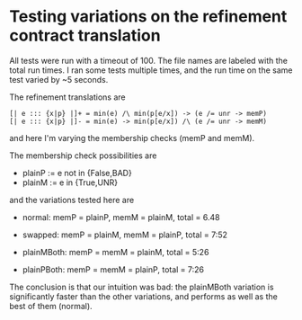 Testing variations on the refinement contract translation
=========================================================

All tests were run with a timeout of 100. The file names are labeled
with the total run times.  I ran some tests multiple times, and the
run time on the same test varied by ~5 seconds.

The refinement translations are

    [| e ::: {x|p} |]+ = min(e) /\ min(p[e/x]) -> (e /= unr -> memP)
    [| e ::: {x|p} |]- = min(e) -> min(p[e/x]) /\ (e /= unr -> memM)

and here I'm varying the membership checks (memP and memM).

The membership check possibilities are

* plainP := e not in {False,BAD}
* plainM := e     in {True,UNR}

and the variations tested here are

* normal: memP = plainP, memM = plainM, total = 6.48

* swapped: memP = plainM, memM = plainP, total = 7:52

* plainMBoth: memP = memM = plainM, total = 5:26

* plainPBoth: memP = memM = plainP, total = 7:26

The conclusion is that our intuition was bad: the plainMBoth variation
is significantly faster than the other variations, and performs as
well as the best of them (normal).
